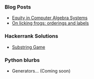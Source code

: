 ### Blog Posts
- [Equity in Computer Algebra Systems](https://kbonney.github.io/12-16-21)
- [On licking frogs: orderings and labels](https://kbonney.github.io/onfrogs)

### Hackerrank Solutions
- [Substring Game](https://kbonney.github.io/substringgame)

### Python blurbs
- Generators... (Coming soon)
